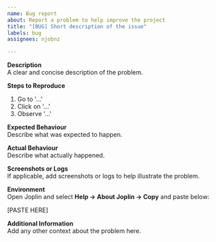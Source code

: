 ```yaml
---
name: Bug report
about: Report a problem to help improve the project
title: "[BUG] Short description of the issue"
labels: bug
assignees: njobnz

---
```


**Description**  
A clear and concise description of the problem.

**Steps to Reproduce**  
1. Go to '...'  
2. Click on '...'  
3. Observe '...'

**Expected Behaviour**  
Describe what was expected to happen.

**Actual Behaviour**  
Describe what actually happened.

**Screenshots or Logs**  
If applicable, add screenshots or logs to help illustrate the problem.

**Environment**  
Open Joplin and select **Help -> About Joplin -> Copy** and paste below:

[PASTE HERE]

**Additional Information**  
Add any other context about the problem here.
